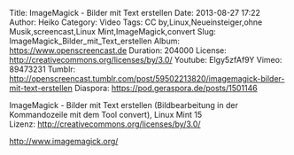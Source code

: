 Title: ImageMagick - Bilder mit Text erstellen
Date: 2013-08-27 17:22
Author: Heiko
Category: Video
Tags: CC by,Linux,Neueinsteiger,ohne Musik,screencast,Linux Mint,ImageMagick,convert
Slug: ImageMagick_Bilder_mit_Text_erstellen
Album: https://www.openscreencast.de
Duration: 204000
License: http://creativecommons.org/licenses/by/3.0/
Youtube: Elgy5zfAf9Y
Vimeo: 89473231
Tumblr: http://openscreencast.tumblr.com/post/59502213820/imagemagick-bilder-mit-text-erstellen
Diaspora: https://pod.geraspora.de/posts/1501146

ImageMagick - Bilder mit Text erstellen (Bildbearbeitung in der Kommandozeile
mit dem Tool convert), Linux Mint 15  
Lizenz: <http://creativecommons.org/licenses/by/3.0/>  
  
<http://www.imagemagick.org/>

